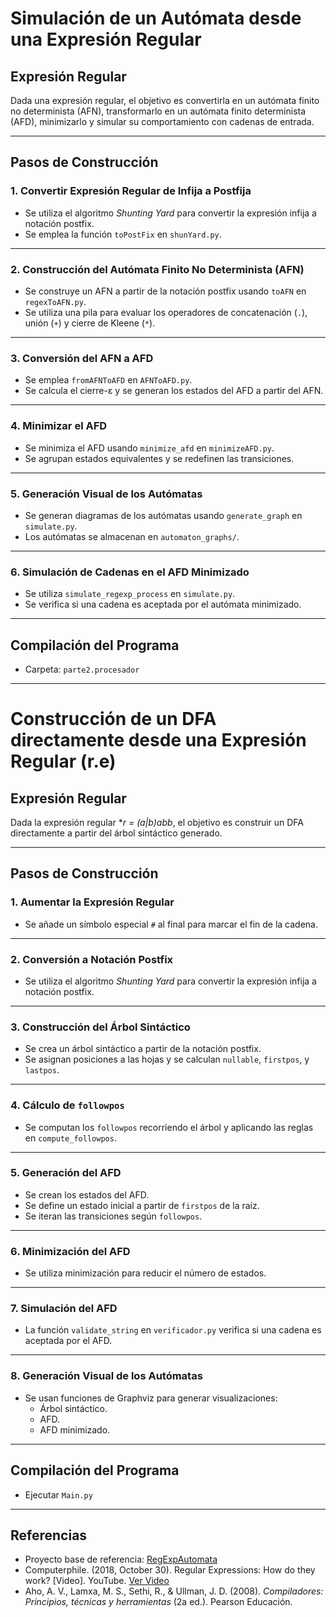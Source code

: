 # Simulación de un Autómata desde una Expresión Regular

## Expresión Regular

Dada una expresión regular, el objetivo es convertirla en un autómata finito no determinista (AFN), transformarlo en un autómata finito determinista (AFD), minimizarlo y simular su comportamiento con cadenas de entrada.

---

## Pasos de Construcción

### **1. Convertir Expresión Regular de Infija a Postfija**

- Se utiliza el algoritmo *Shunting Yard* para convertir la expresión infija a notación postfix.
- Se emplea la función `toPostFix` en `shunYard.py`.

---

### **2. Construcción del Autómata Finito No Determinista (AFN)**

- Se construye un AFN a partir de la notación postfix usando `toAFN` en `regexToAFN.py`.
- Se utiliza una pila para evaluar los operadores de concatenación (`.`), unión (`+`) y cierre de Kleene (`*`).

---

### **3. Conversión del AFN a AFD**

- Se emplea `fromAFNToAFD` en `AFNToAFD.py`.
- Se calcula el cierre-ε y se generan los estados del AFD a partir del AFN.

---

### **4. Minimizar el AFD**

- Se minimiza el AFD usando `minimize_afd` en `minimizeAFD.py`.
- Se agrupan estados equivalentes y se redefinen las transiciones.

---

### **5. Generación Visual de los Autómatas**

- Se generan diagramas de los autómatas usando `generate_graph` en `simulate.py`.
- Los autómatas se almacenan en `automaton_graphs/`.

---

### **6. Simulación de Cadenas en el AFD Minimizado**

- Se utiliza `simulate_regexp_process` en `simulate.py`.
- Se verifica si una cadena es aceptada por el autómata minimizado.

---

## Compilación del Programa

- Carpeta: `parte2.procesador`

---

# Construcción de un DFA directamente desde una Expresión Regular (r.e)

## Expresión Regular

Dada la expresión regular **r = (a|b)*abb**, el objetivo es construir un DFA directamente a partir del árbol sintáctico generado.

---

## Pasos de Construcción

### **1. Aumentar la Expresión Regular**

- Se añade un símbolo especial `#` al final para marcar el fin de la cadena.

---

### **2. Conversión a Notación Postfix**

- Se utiliza el algoritmo *Shunting Yard* para convertir la expresión infija a notación postfix.

---

### **3. Construcción del Árbol Sintáctico**

- Se crea un árbol sintáctico a partir de la notación postfix.
- Se asignan posiciones a las hojas y se calculan `nullable`, `firstpos`, y `lastpos`.

---

### **4. Cálculo de `followpos`**

- Se computan los `followpos` recorriendo el árbol y aplicando las reglas en `compute_followpos`.

---

### **5. Generación del AFD**

- Se crean los estados del AFD.
- Se define un estado inicial a partir de `firstpos` de la raíz.
- Se iteran las transiciones según `followpos`.

---

### **6. Minimización del AFD**

- Se utiliza minimización para reducir el número de estados.

---

### **7. Simulación del AFD**

- La función `validate_string` en `verificador.py` verifica si una cadena es aceptada por el AFD.

---

### **8. Generación Visual de los Autómatas**

- Se usan funciones de Graphviz para generar visualizaciones:
  - Árbol sintáctico.
  - AFD.
  - AFD minimizado.

---

## Compilación del Programa

- Ejecutar `Main.py`

---

## Referencias

- Proyecto base de referencia: [RegExpAutomata](https://github.com/ElrohirGT/RegExpAutomata)
- Computerphile. (2018, October 30). Regular Expressions: How do they work? [Video]. YouTube. [Ver Video](https://www.youtube.com/watch?v=gjIDl44-omU)
- Aho, A. V., Lamxa, M. S., Sethi, R., & Ullman, J. D. (2008). *Compiladores: Principios, técnicas y herramientas* (2a ed.). Pearson Educación.
